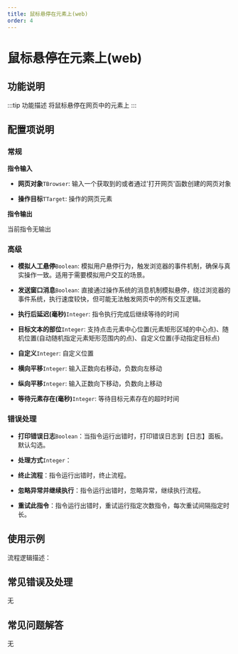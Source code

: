 ```yaml
---
title: 鼠标悬停在元素上(web)
order: 4
---
```


# 鼠标悬停在元素上(web)

## 功能说明

:::tip 功能描述
将鼠标悬停在网页中的元素上
:::

## 配置项说明

### 常规

**指令输入**

- **网页对象**`TBrowser`: 输入一个获取到的或者通过'打开网页'函数创建的网页对象

- **操作目标**`TTarget`: 操作的网页元素


**指令输出**

当前指令无输出

### 高级

- **模拟人工悬停**`Boolean`: 模拟用户悬停行为，触发浏览器的事件机制，确保与真实操作一致。适用于需要模拟用户交互的场景。

- **发送窗口消息**`Boolean`: 直接通过操作系统的消息机制模拟悬停，绕过浏览器的事件系统，执行速度较快，但可能无法触发网页中的所有交互逻辑。

- **执行后延迟(毫秒)**`Integer`: 指令执行完成后继续等待的时间

- **目标文本的部位**`Integer`: 支持点击元素中心位置(元素矩形区域的中心点)、随机位置(自动随机指定元素矩形范围内的点)、自定义位置(手动指定目标点)

- **自定义**`Integer`: 自定义位置

- **横向平移**`Integer`: 输入正数向右移动，负数向左移动

- **纵向平移**`Integer`: 输入正数向下移动，负数向上移动

- **等待元素存在(毫秒)**`Integer`: 等待目标元素存在的超时时间

### 错误处理

- **打印错误日志**`Boolean`：当指令运行出错时，打印错误日志到【日志】面板。默认勾选。

- **处理方式**`Integer`：

 - **终止流程**：指令运行出错时，终止流程。

 - **忽略异常并继续执行**：指令运行出错时，忽略异常，继续执行流程。

 - **重试此指令**：指令运行出错时，重试运行指定次数指令，每次重试间隔指定时长。

## 使用示例

流程逻辑描述：

## 常见错误及处理

无

## 常见问题解答

无

